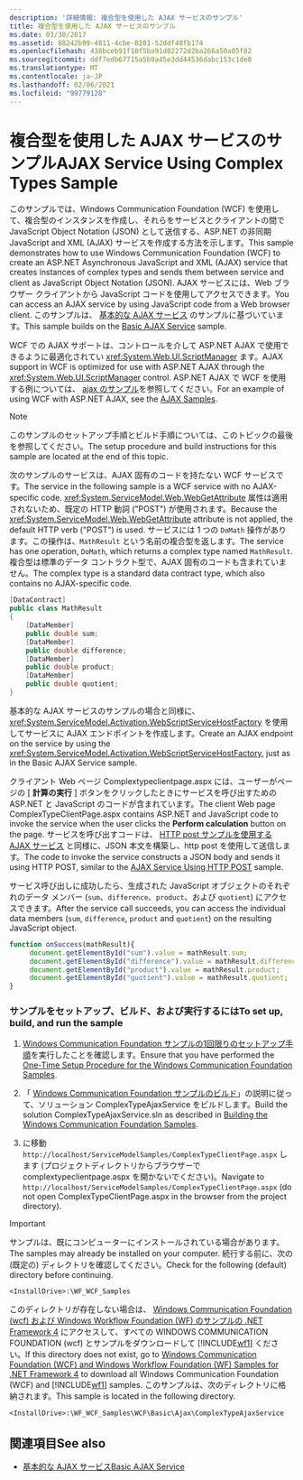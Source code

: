 ```yaml
---
description: '詳細情報: 複合型を使用した AJAX サービスのサンプル'
title: 複合型を使用した AJAX サービスのサンプル
ms.date: 03/30/2017
ms.assetid: 88242b99-4811-4cbe-8201-52ddf48fb174
ms.openlocfilehash: 438bceb91f10f5ba91d02272d2ba266a50a05f82
ms.sourcegitcommit: ddf7edb67715a5b9a45e3dd44536dabc153c1de0
ms.translationtype: MT
ms.contentlocale: ja-JP
ms.lasthandoff: 02/06/2021
ms.locfileid: "99779128"
---
```

# <a name="ajax-service-using-complex-types-sample"></a><span data-ttu-id="1cb14-103">複合型を使用した AJAX サービスのサンプル</span><span class="sxs-lookup"><span data-stu-id="1cb14-103">AJAX Service Using Complex Types Sample</span></span>

<span data-ttu-id="1cb14-104">このサンプルでは、Windows Communication Foundation (WCF) を使用して、複合型のインスタンスを作成し、それらをサービスとクライアントの間で JavaScript Object Notation (JSON) として送信する、ASP.NET の非同期 JavaScript and XML (AJAX) サービスを作成する方法を示します。</span><span class="sxs-lookup"><span data-stu-id="1cb14-104">This sample demonstrates how to use Windows Communication Foundation (WCF) to create an ASP.NET Asynchronous JavaScript and XML (AJAX) service that creates instances of complex types and sends them between service and client as JavaScript Object Notation (JSON).</span></span> <span data-ttu-id="1cb14-105">AJAX サービスには、Web ブラウザー クライアントから JavaScript コードを使用してアクセスできます。</span><span class="sxs-lookup"><span data-stu-id="1cb14-105">You can access an AJAX service by using JavaScript code from a Web browser client.</span></span> <span data-ttu-id="1cb14-106">このサンプルは、 [基本的な AJAX サービス](basic-ajax-service.md) のサンプルに基づいています。</span><span class="sxs-lookup"><span data-stu-id="1cb14-106">This sample builds on the [Basic AJAX Service](basic-ajax-service.md) sample.</span></span>

<span data-ttu-id="1cb14-107">WCF での AJAX サポートは、コントロールを介して ASP.NET AJAX で使用できるように最適化されてい <xref:System.Web.UI.ScriptManager> ます。</span><span class="sxs-lookup"><span data-stu-id="1cb14-107">AJAX support in WCF is optimized for use with ASP.NET AJAX through the <xref:System.Web.UI.ScriptManager> control.</span></span> <span data-ttu-id="1cb14-108">ASP.NET AJAX で WCF を使用する例については、 [ajax のサンプル](ajax.md)を参照してください。</span><span class="sxs-lookup"><span data-stu-id="1cb14-108">For an example of using WCF with ASP.NET AJAX, see the [AJAX Samples](ajax.md).</span></span>

> [!NOTE]
> <span data-ttu-id="1cb14-109">このサンプルのセットアップ手順とビルド手順については、このトピックの最後を参照してください。</span><span class="sxs-lookup"><span data-stu-id="1cb14-109">The setup procedure and build instructions for this sample are located at the end of this topic.</span></span>

<span data-ttu-id="1cb14-110">次のサンプルのサービスは、AJAX 固有のコードを持たない WCF サービスです。</span><span class="sxs-lookup"><span data-stu-id="1cb14-110">The service in the following sample is a WCF service with no AJAX-specific code.</span></span> <span data-ttu-id="1cb14-111"><xref:System.ServiceModel.Web.WebGetAttribute> 属性は適用されないため、既定の HTTP 動詞 ("POST") が使用されます。</span><span class="sxs-lookup"><span data-stu-id="1cb14-111">Because the <xref:System.ServiceModel.Web.WebGetAttribute> attribute is not applied, the default HTTP verb ("POST") is used.</span></span> <span data-ttu-id="1cb14-112">サービスには 1 つの `DoMath` 操作があります。この操作は、`MathResult` という名前の複合型を返します。</span><span class="sxs-lookup"><span data-stu-id="1cb14-112">The service has one operation, `DoMath`, which returns a complex type named `MathResult`.</span></span> <span data-ttu-id="1cb14-113">複合型は標準のデータ コントラクト型で、AJAX 固有のコードも含まれていません。</span><span class="sxs-lookup"><span data-stu-id="1cb14-113">The complex type is a standard data contract type, which also contains no AJAX-specific code.</span></span>

```csharp
[DataContract]
public class MathResult
{
    [DataMember]
    public double sum;
    [DataMember]
    public double difference;
    [DataMember]
    public double product;
    [DataMember]
    public double quotient;
}
```

<span data-ttu-id="1cb14-114">基本的な AJAX サービスのサンプルの場合と同様に、<xref:System.ServiceModel.Activation.WebScriptServiceHostFactory> を使用してサービスに AJAX エンドポイントを作成します。</span><span class="sxs-lookup"><span data-stu-id="1cb14-114">Create an AJAX endpoint on the service by using the <xref:System.ServiceModel.Activation.WebScriptServiceHostFactory>, just as in the Basic AJAX Service sample.</span></span>

<span data-ttu-id="1cb14-115">クライアント Web ページ Complextypeclientpage.aspx には、ユーザーがページの [ **計算の実行** ] ボタンをクリックしたときにサービスを呼び出すための ASP.NET と JavaScript のコードが含まれています。</span><span class="sxs-lookup"><span data-stu-id="1cb14-115">The client Web page ComplexTypeClientPage.aspx contains ASP.NET and JavaScript code to invoke the service when the user clicks the **Perform calculation** button on the page.</span></span> <span data-ttu-id="1cb14-116">サービスを呼び出すコードは、 [HTTP post サンプルを使用する AJAX サービス](ajax-service-using-http-post.md) と同様に、JSON 本文を構築し、http post を使用して送信します。</span><span class="sxs-lookup"><span data-stu-id="1cb14-116">The code to invoke the service constructs a JSON body and sends it using HTTP POST, similar to the [AJAX Service Using HTTP POST](ajax-service-using-http-post.md) sample.</span></span>

<span data-ttu-id="1cb14-117">サービス呼び出しに成功したら、生成された JavaScript オブジェクトのそれぞれのデータ メンバー (`sum`、`difference`、`product`、および `quotient`) にアクセスできます。</span><span class="sxs-lookup"><span data-stu-id="1cb14-117">After the service call succeeds, you can access the individual data members (`sum`, `difference`, `product` and `quotient`) on the resulting JavaScript object.</span></span>

```javascript
function onSuccess(mathResult){
     document.getElementById("sum").value = mathResult.sum;
     document.getElementById("difference").value = mathResult.difference;
     document.getElementById("product").value = mathResult.product;
     document.getElementById("quotient").value = mathResult.quotient;
}
```

### <a name="to-set-up-build-and-run-the-sample"></a><span data-ttu-id="1cb14-118">サンプルをセットアップ、ビルド、および実行するには</span><span class="sxs-lookup"><span data-stu-id="1cb14-118">To set up, build, and run the sample</span></span>

1. <span data-ttu-id="1cb14-119">[Windows Communication Foundation サンプルの1回限りのセットアップ手順](one-time-setup-procedure-for-the-wcf-samples.md)を実行したことを確認します。</span><span class="sxs-lookup"><span data-stu-id="1cb14-119">Ensure that you have performed the [One-Time Setup Procedure for the Windows Communication Foundation Samples](one-time-setup-procedure-for-the-wcf-samples.md).</span></span>

2. <span data-ttu-id="1cb14-120">「 [Windows Communication Foundation サンプルのビルド](building-the-samples.md)」の説明に従って、ソリューション ComplexTypeAjaxService をビルドします。</span><span class="sxs-lookup"><span data-stu-id="1cb14-120">Build the solution ComplexTypeAjaxService.sln as described in [Building the Windows Communication Foundation Samples](building-the-samples.md).</span></span>

3. <span data-ttu-id="1cb14-121">に移動 `http://localhost/ServiceModelSamples/ComplexTypeClientPage.aspx` します (プロジェクトディレクトリからブラウザーで complextypeclientpage.aspx を開かないでください)。</span><span class="sxs-lookup"><span data-stu-id="1cb14-121">Navigate to `http://localhost/ServiceModelSamples/ComplexTypeClientPage.aspx` (do not open ComplexTypeClientPage.aspx in the browser from the project directory).</span></span>

> [!IMPORTANT]
> <span data-ttu-id="1cb14-122">サンプルは、既にコンピューターにインストールされている場合があります。</span><span class="sxs-lookup"><span data-stu-id="1cb14-122">The samples may already be installed on your computer.</span></span> <span data-ttu-id="1cb14-123">続行する前に、次の (既定の) ディレクトリを確認してください。</span><span class="sxs-lookup"><span data-stu-id="1cb14-123">Check for the following (default) directory before continuing.</span></span>
>
> `<InstallDrive>:\WF_WCF_Samples`
>
> <span data-ttu-id="1cb14-124">このディレクトリが存在しない場合は、 [Windows Communication Foundation (wcf) および Windows Workflow Foundation (WF) のサンプルの .NET Framework 4](https://www.microsoft.com/download/details.aspx?id=21459) にアクセスして、すべての WINDOWS COMMUNICATION FOUNDATION (wcf) とサンプルをダウンロードして [!INCLUDE[wf1](../../../../includes/wf1-md.md)] ください。</span><span class="sxs-lookup"><span data-stu-id="1cb14-124">If this directory does not exist, go to [Windows Communication Foundation (WCF) and Windows Workflow Foundation (WF) Samples for .NET Framework 4](https://www.microsoft.com/download/details.aspx?id=21459) to download all Windows Communication Foundation (WCF) and [!INCLUDE[wf1](../../../../includes/wf1-md.md)] samples.</span></span> <span data-ttu-id="1cb14-125">このサンプルは、次のディレクトリに格納されます。</span><span class="sxs-lookup"><span data-stu-id="1cb14-125">This sample is located in the following directory.</span></span>
>
> `<InstallDrive>:\WF_WCF_Samples\WCF\Basic\Ajax\ComplexTypeAjaxService`

## <a name="see-also"></a><span data-ttu-id="1cb14-126">関連項目</span><span class="sxs-lookup"><span data-stu-id="1cb14-126">See also</span></span>

- [<span data-ttu-id="1cb14-127">基本的な AJAX サービス</span><span class="sxs-lookup"><span data-stu-id="1cb14-127">Basic AJAX Service</span></span>](basic-ajax-service.md)
